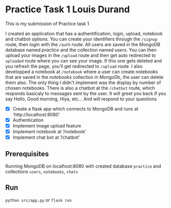 # Practice Task 1 Louis Durand

This is my submission of Practice task 1

I created an application that has a authentification, login, upload, notebook and chatbot options. You can create your identifiers through the `/signup` route, then login with the `/auth` route. All users are saved in the MongoDB database named *practice* and the collection named *users*.
You can then upload your images in the `/upload` route and then get auto redirected to `uploaded` route where you can see your image. If this one gets deleted and you refresh the page, you'll get redirected to `/upload` route.
I also developped a notebook at `/notebook` where a user can create notebooks that are saved in the *notebooks* collection in MongoDb, the user can delete them also. The only thing I didn't implement was the display by number of chosen notebooks.
There is also a chatbot at the `/chatbot` route, which responds basicaly to messages sent by the user. It will greet you back if you say Hello, Good morning, Hiya, etc... And will respond to your questions


- [x] Create a flask app which connects to MongoDB and runs at ‘http://localhost:8080’
- [x] Authentication
- [x] Implement image upload feature
- [x] Implement notebook at ‘/notebook’
- [x] Implement chat bot at ‘/chatbot’

## Prerequisites

Running MongoDB on localhost:8080 with created database `practice` and collections `users`, `notebooks`, `chats`

## Run

`python src/app.py`
or 
`flask run`
